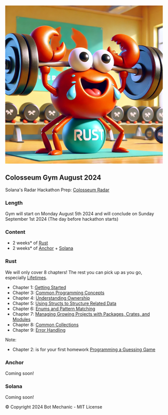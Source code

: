 ![Ferris Pushing Weights](ferris.png)

## Colosseum Gym August 2024

Solana's Radar Hackathon Prep: [Colosseum Radar](https://www.colosseum.org/)

### Length

Gym will start on Monday August 5th 2024 and will conclude on Sunday September 1st 2024 (The day before hackathon starts)

### Content

- 2 weeks\* of [Rust](https://doc.rust-lang.org/book/title-page.html)
- 2 weeks\* of [Anchor](https://www.anchor-lang.com/) + [Solana](https://solana.com/developers)

### Rust

We will only cover 8 chapters! The rest you can pick up as you go, especially [Lifetimes](https://doc.rust-lang.org/book/ch10-00-generics.html).

- Chapter 1: [Getting Started](https://doc.rust-lang.org/book/ch01-00-getting-started.html)
- Chapter 3: [Common Programming Concepts](https://doc.rust-lang.org/book/ch03-00-common-programming-concepts.html)
- Chapter 4: [Understanding Ownership](https://doc.rust-lang.org/book/ch04-00-understanding-ownership.html)
- Chapter 5: [Using Structs to Structure Related Data](https://doc.rust-lang.org/book/ch05-00-structs.html)
- Chapter 6: [Enums and Pattern Matching](https://doc.rust-lang.org/book/ch06-00-enums.html)
- Chapter 7: [Managing Growing Projects with Packages, Crates, and Modules](https://doc.rust-lang.org/book/ch07-00-managing-growing-projects-with-packages-crates-and-modules.html)
- Chapter 8: [Common Collections](https://doc.rust-lang.org/book/ch08-00-common-collections.html)
- Chapter 9: [Error Handling](https://doc.rust-lang.org/book/ch09-00-error-handling.html)

Note:

- Chapter 2: is for your first homework [Programming a Guessing Game](https://doc.rust-lang.org/book/ch02-00-guessing-game-tutorial.html)

### Anchor

Coming soon!

### Solana

Coming soon!

© Copyright 2024 Bot Mechanic - MIT License
